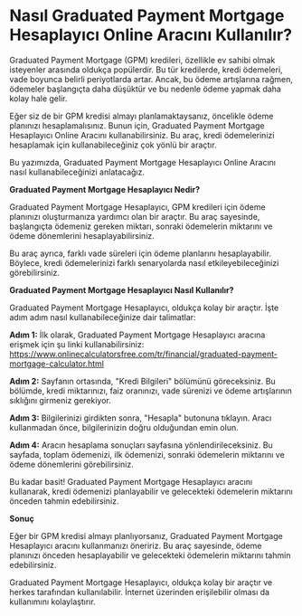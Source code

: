 Nasıl Graduated Payment Mortgage Hesaplayıcı Online Aracını Kullanılır?
=======================================================================

Graduated Payment Mortgage (GPM) kredileri, özellikle ev sahibi olmak isteyenler arasında oldukça popülerdir. Bu tür kredilerde, kredi ödemeleri, vade boyunca belirli periyotlarda artar. Ancak, bu ödeme artışlarına rağmen, ödemeler başlangıçta daha düşüktür ve bu nedenle ödeme yapmak daha kolay hale gelir.

Eğer siz de bir GPM kredisi almayı planlamaktaysanız, öncelikle ödeme planınızı hesaplamalısınız. Bunun için, Graduated Payment Mortgage Hesaplayıcı Online Aracını kullanabilirsiniz. Bu araç, kredi ödemelerinizi hesaplamak için kullanabileceğiniz çok yönlü bir araçtır.

Bu yazımızda, Graduated Payment Mortgage Hesaplayıcı Online Aracını nasıl kullanabileceğinizi anlatacağız.

**Graduated Payment Mortgage Hesaplayıcı Nedir?**

Graduated Payment Mortgage Hesaplayıcı, GPM kredileri için ödeme planınızı oluşturmanıza yardımcı olan bir araçtır. Bu araç sayesinde, başlangıçta ödemeniz gereken miktarı, sonraki ödemelerin miktarını ve ödeme dönemlerini hesaplayabilirsiniz.

Bu araç ayrıca, farklı vade süreleri için ödeme planlarını hesaplayabilir. Böylece, kredi ödemelerinizi farklı senaryolarda nasıl etkileyebileceğinizi görebilirsiniz.

**Graduated Payment Mortgage Hesaplayıcı Nasıl Kullanılır?**

Graduated Payment Mortgage Hesaplayıcı, oldukça kolay bir araçtır. İşte adım adım nasıl kullanabileceğinize dair talimatlar:

**Adım 1:** İlk olarak, Graduated Payment Mortgage Hesaplayıcı aracına erişmek için şu linki kullanabilirsiniz: <https://www.onlinecalculatorsfree.com/tr/financial/graduated-payment-mortgage-calculator.html>

**Adım 2:** Sayfanın ortasında, "Kredi Bilgileri" bölümünü göreceksiniz. Bu bölümde, kredi miktarınızı, faiz oranınızı, vade sürenizi ve ödeme artışlarının sıklığını girmeniz gerekiyor.

**Adım 3:** Bilgilerinizi girdikten sonra, "Hesapla" butonuna tıklayın. Aracı kullanmadan önce, bilgilerinizin doğru olduğundan emin olun.

**Adım 4:** Aracın hesaplama sonuçları sayfasına yönlendirileceksiniz. Bu sayfada, toplam ödemenizi, ilk ödemenizi, sonraki ödemelerin miktarını ve ödeme dönemlerini görebilirsiniz.

Bu kadar basit! Graduated Payment Mortgage Hesaplayıcı aracını kullanarak, kredi ödemenizi planlayabilir ve gelecekteki ödemelerin miktarını önceden tahmin edebilirsiniz.

**Sonuç**

Eğer bir GPM kredisi almayı planlıyorsanız, Graduated Payment Mortgage Hesaplayıcı aracını kullanmanızı öneririz. Bu araç sayesinde, ödeme planınızı önceden hesaplayabilir ve gelecekteki ödemelerin miktarını tahmin edebilirsiniz.

Graduated Payment Mortgage Hesaplayıcı, oldukça kolay bir araçtır ve herkes tarafından kullanılabilir. İnternet üzerinden erişilebilir olması da kullanımını kolaylaştırır.